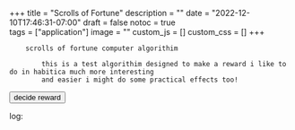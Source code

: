 +++
title = "Scrolls of Fortune"
description = ""
date = "2022-12-10T17:46:31-07:00"
draft = false
notoc = true  
tags = ["application"]
image = ""
custom_js = []
custom_css = []
+++

 
<!--more-->


		scrolls of fortune computer algorithim
			
			this is a test algorithim designed to make a reward i like to do in habitica much more interesting 
			and easier i might do some practical effects too!

<button id="decide">decide reward</button>
<p id="scrollsBought"></p>
<p id="logreward">log: <br/></p>
<script src="script_for_scroll.js"></script>
